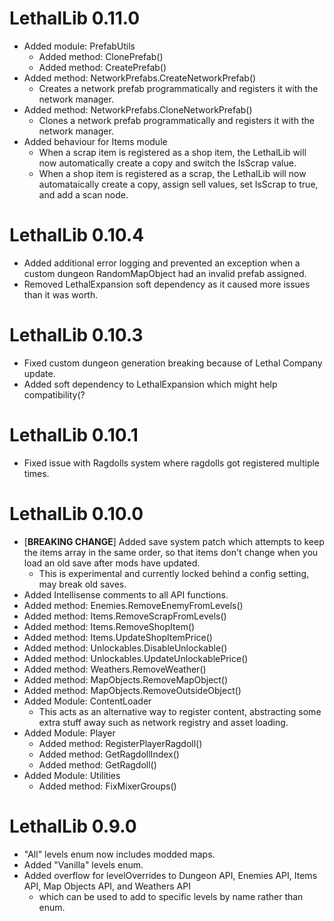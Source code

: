 # LethalLib 0.11.0
- Added module: PrefabUtils
	- Added method: ClonePrefab()
	- Added method: CreatePrefab()
- Added method: NetworkPrefabs.CreateNetworkPrefab()
	- Creates a network prefab programmatically and registers it with the network manager.
- Added method: NetworkPrefabs.CloneNetworkPrefab()
	- Clones a network prefab programmatically and registers it with the network manager.
- Added behaviour for Items module
	- When a scrap item is registered as a shop item, the LethalLib will now automatically create a copy and switch the IsScrap value.
	- When a shop item is registered as a scrap, the LethalLib will now automataically create a copy, assign sell values, set IsScrap to true, and add a scan node.

# LethalLib 0.10.4
- Added additional error logging and prevented an exception when a custom dungeon RandomMapObject had an invalid prefab assigned.
- Removed LethalExpansion soft dependency as it caused more issues than it was worth.

# LethalLib 0.10.3
- Fixed custom dungeon generation breaking because of Lethal Company update.
- Added soft dependency to LethalExpansion which might help compatibility(?

# LethalLib 0.10.1  
- Fixed issue with Ragdolls system where ragdolls got registered multiple times.  

# LethalLib 0.10.0
- [**BREAKING CHANGE**] Added save system patch which attempts to keep the items array in the same order, so that items don't change when you load an old save after mods have updated.  
	- This is experimental and currently locked behind a config setting, may break old saves.
- Added Intellisense comments to all API functions.
- Added method: Enemies.RemoveEnemyFromLevels()
- Added method: Items.RemoveScrapFromLevels()
- Added method: Items.RemoveShopItem()
- Added method: Items.UpdateShopItemPrice()
- Added method: Unlockables.DisableUnlockable()
- Added method: Unlockables.UpdateUnlockablePrice()
- Added method: Weathers.RemoveWeather()
- Added method: MapObjects.RemoveMapObject()
- Added method: MapObjects.RemoveOutsideObject()
- Added Module: ContentLoader
	- This acts as an alternative way to register content, abstracting some extra stuff away such as network registry and asset loading.  
- Added Module: Player  
	- Added method: RegisterPlayerRagdoll()  
	- Added method: GetRagdollIndex()  
	- Added method: GetRagdoll()  
- Added Module: Utilities
	- Added method: FixMixerGroups()
	
# LethalLib 0.9.0  
- "All" levels enum now includes modded maps.  
- Added "Vanilla" levels enum.  
- Added overflow for levelOverrides to Dungeon API, Enemies API, Items API, Map Objects API, and Weathers API  
	- which can be used to add to specific levels by name rather than enum.  
